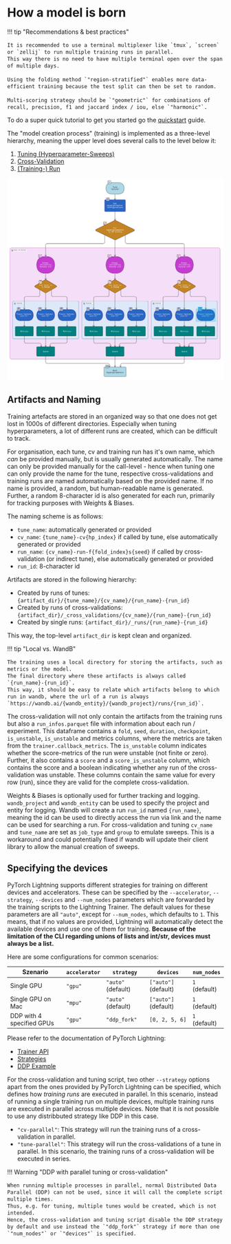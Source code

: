 # How a model is born

!!! tip "Recommendations & best practices"

    It is recommended to use a terminal multiplexer like `tmux`, `screen` or `zellij` to run multiple training runs in parallel.
    This way there is no need to have multiple terminal open over the span of multiple days.

    Using the folding method `"region-stratified"` enables more data-efficient training because the test split can then be set to random.

    Multi-scoring strategy should be `"geometric"` for combinations of recall, precision, f1 and jaccard index / iou, else `"harmonic"`.

To do a super quick tutorial to get you started go the [quickstart](quickstart.md) guide.

The "model creation process" (training) is implemented as a three-level hierarchy, meaning the upper level does several calls to the level below it:

1. [Tuning (Hyperparameter-Sweeps)](tune.md)
2. [Cross-Validation](cv.md)
3. [(Training-) Run](training.md)

![Training Process](../../assets/tune-cv-train.png)

## Artifacts and Naming

Training artefacts are stored in an organized way so that one does not get lost in 1000s of different directories.
Especially when tuning hyperparameters, a lot of different runs are created, which can be difficult to track.

For organisation, each tune, cv and training run has it's own name, which _can_ be provided manually, but is usually generated automatically.
The name can only be provided manually for the call-level - hence when tuning one can only provide the name for the tune, respective cross-validations and training runs are named automatically based on the provided name.
If no name is provided, a random, but human-readable name is generated.
Further, a random 8-character id is also generated for each run, primarily for tracking purposes with Weights & Biases.

The naming scheme is as follows:

- `tune_name`: automatically generated or provided
- `cv_name`: `{tune_name}-cv{hp_index}` if called by tune, else automatically generated or provided
- `run_name`: `{cv_name}-run-f{fold_index}s{seed}` if called by cross-validation (or indirect tune), else automatically generated or provided
- `run_id`: 8-character id

Artifacts are stored in the following hierarchy:

- Created by runs of tunes: `{artifact_dir}/{tune_name}/{cv_name}/{run_name}-{run_id}`
- Created by runs of cross-validations: `{artifact_dir}/_cross_validations/{cv_name}/{run_name}-{run_id}`
- Created by single runs: `{artifact_dir}/_runs/{run_name}-{run_id}`

This way, the top-level `artifact_dir` is kept clean and organized.

!!! tip "Local vs. WandB"

    The training uses a local directory for storing the artifacts, such as metrics or the model.
    The final directory where these artifacts is always called `{run_name}-{run_id}`.
    This way, it should be easy to relate which artifacts belong to which run in wandb, where the url of a run is always `https://wandb.ai/{wandb_entity}/{wandb_project}/runs/{run_id}`.

The cross-validation will not only contain the artifacts from the training runs but also a `run_infos.parquet` file with information about each run / experiment.
This dataframe contains a `fold`, `seed`, `duration`, `checkpoint`, `is_unstable`, `is_unstable` and metrics columns, where the metrics are taken from the `trainer.callback_metrics`.
The `is_unstable` column indicates whether the score-metrics of the run were unstable (not finite or zero).
Further, it also contains a `score` and a `score_is_unstable` column, which contains the score and a boolean indicating whether any run of the cross-validation was unstable.
These columns contain the same value for every row (run), since they are valid for the complete cross-validation.

Weights & Biases is optionally used for further tracking and logging.
`wandb_project` and `wandb_entity` can be used to specify the project and entity for logging.
Wandb will create a run `run_id` named `{run_name}`, meaning the id can be used to directly access the run via link and the name can be used for searching a run.
For cross-validation and tuning `cv_name` and `tune_name` are set as `job_type` and `group` to emulate sweeps.
This is a workaround and could potentially fixed if wandb will update their client library to allow the manual creation of sweeps.

## Specifying the devices

PyTorch Lightning supports different strategies for training on different devices and accelerators.
These can be specified by the `--accelerator`, `--strategy`, `--devices` and `--num_nodes` parameters which are forwarded by the training scripts to the Lightning Trainer.
The default values for these parameters are all `"auto"`, except for `--num_nodes`, which defaults to `1`.
This means, that if no values are provided, Lightning will automatically detect the available devices and use one of them for training.
**Because of the limitation of the CLI regarding unions of lists and int/str, devices must always be a list.**

Here are some configurations for common scenarios:

| Szenario                  | `accelerator` | `strategy`         | `devices`            | `num_nodes`   |
| ------------------------- | ------------- | ------------------ | -------------------- | ------------- |
| Single GPU                | `"gpu"`       | `"auto"` (default) | `["auto"]` (default) | `1` (default) |
| Single GPU on Mac         | `"mpu"`       | `"auto"` (default) | `["auto"]` (default) | `1` (default) |
| DDP with 4 specified GPUs | `"gpu"`       | `"ddp_fork"`       | `[0, 2, 5, 6]`       | `1` (default) |

Please refer to the documentation of PyTorch Lightning:

- [Trainer API](https://lightning.ai/docs/pytorch/stable/api/lightning.pytorch.trainer.trainer.Trainer.html#lightning.pytorch.trainer.trainer.Trainer)
- [Strategies](https://lightning.ai/docs/pytorch/stable/extensions/strategy.html)
- [DDP Example](https://lightning.ai/docs/pytorch/stable/accelerators/gpu_intermediate.html#distributed-data-parallel)

For the cross-validation and tuning script, two other `--strategy` options apart from the ones provided by PyTorch Lightning can be specified, which defines how _training runs_ are executed in parallel.
In this scenario, instead of running a single training run on multiple devices, multiple training runs are executed in parallel across multiple devices.
Note that it is not possible to use any distribbuted strategy like DDP in this case.

- `"cv-parallel"`: This strategy will run the training runs of a cross-validation in parallel.
- `"tune-parallel"`: This strategy will run the cross-validations of a tune in parallel. In this scenario, the training runs of a cross-validation will be executed in series.

!!! Warning "DDP with parallel tuning or cross-validation"

    When running multiple processes in parallel, normal Distributed Data Parallel (DDP) can not be used, since it will call the complete script multiple times.
    Thus, e.g. for tuning, multiple tunes would be created, which is not intended.
    Hence, the cross-validation and tuning script disable the DDP strategy by default and use instead the `"ddp_fork"` strategy if more than one `"num_nodes"` or `"devices"` is specified.
